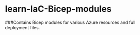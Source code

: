 # learn-IaC-Bicep-modules

###Contains Bicep modules for various Azure resources and full deployment files.
